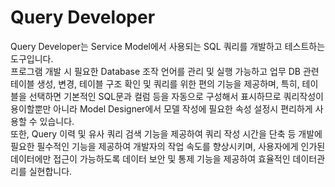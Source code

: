 # Query Developer

Query Developer는 Service Model에서 사용되는 SQL 쿼리를 개발하고 테스트하는 도구입니다.<br/>
프로그램 개발 시 필요한 Database 조작 언어를 관리 및 실행 가능하고 업무 DB 관련 테이블 생성, 변경, 테이블 구조 확인 및 쿼리를 위한 편의 기능을 제공하며, 특히, 테이블을 선택하면 기본적인 SQL문과 컬럼 등을 자동으로 구성해서 표시하므로 쿼리작성이 용이할뿐만 아니라 Model Designer에서 모델 작성에 필요한 속성 설정시 편리하게 사용할 수 있습니다.<br/>
또한, Query 이력 및 유사 쿼리 검색 기능을 제공하여 쿼리 작성 시간을 단축 등 개발에 필요한 필수적인 기능을 제공하여 개발자의 작업 속도를 향상시키며, 사용자에게 인가된 데이터에만 접근이 가능하도록 데이터 보안 및 통제 기능을 제공하여 효율적인 데이터관리를 실현합니다.